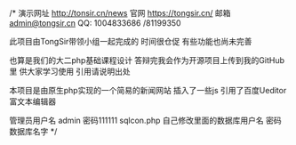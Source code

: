/*
演示网址 http://tonsir.cn/news
官网 https://tongsir.cn/
邮箱 admin@tongsir.cn
QQ: 1004833686 /81199350

此项目由TongSir带领小组一起完成的 时间很仓促 有些功能也尚未完善 


也算是我们的大二php基础课程设计 答辩完我会作为开源项目上传到我的GitHub里 供大家学习使用
引用请说明出处


本项目是由原生php实现的一个简易的新闻网站 
插入了一些js
引用了百度Ueditor富文本编辑器

管理员用户名 admin
密码111111
sqlcon.php  自己修改里面的数据库用户名 密码 数据库名字
*/
